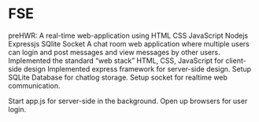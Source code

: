 # FSE
preHWR: A real-time web-application using HTML CSS JavaScript Nodejs Expressjs SQlite Socket
A chat room web application where multiple users can login and post messages and view messages by other users.
Implemented the standard “web stack”  HTML, CSS, JavaScript for client-side design
Implemented express framework for server-side design.
Setup SQLite Database for chatlog storage. 
Setup socket for realtime web communication.

Start app.js for server-side in the background.
Open up browsers for user login.
